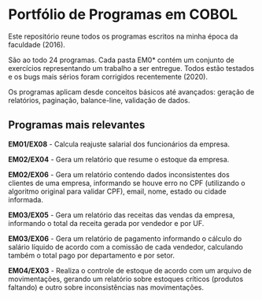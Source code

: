 # Portfólio de Programas em COBOL

Este repositório reune todos os programas escritos na minha época da faculdade (2016).

São ao todo 24 programas. Cada pasta EM0* contém um conjunto de exercícios representando um trabalho a ser entregue. Todos estão testados e os bugs mais sérios foram corrigidos recentemente (2020).

Os programas aplicam desde conceitos básicos até avançados: geração de relatórios, paginação, balance-line, validação de dados.

## Programas mais relevantes

__EM01/EX08__ - Calcula reajuste salarial dos funcionários da empresa.

__EM02/EX04__ - Gera um relatório que resume o estoque da empresa.

__EM02/EX06__ - Gera um relatório contendo dados inconsistentes dos clientes de uma empresa, informando se houve erro no CPF (utilizando o algoritmo original para validar CPF), email, nome, estado ou cidade informada.

__EM03/EX05__ - Gera um relatório das receitas das vendas da empresa, informando o total da receita gerada por vendedor e por UF.

__EM03/EX06__ - Gera um relatório de pagamento informando o cálculo do salário líquido de acordo com a comissão de cada vendedor, calculando também o total pago por departamento e por setor.

__EM04/EX03__ - Realiza o controle de estoque de acordo com um arquivo de movimentações, gerando um relatório sobre estoques críticos (produtos faltando) e outro sobre inconsistências nas movimentações.